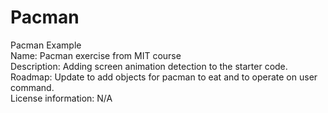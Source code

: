 # Pacman
Pacman Example<br>
Name: Pacman exercise from MIT course<br>
Description: Adding screen animation detection to the starter code. <br>
Roadmap: Update to add objects for pacman to eat and to operate on user command.<br>
License information: N/A
